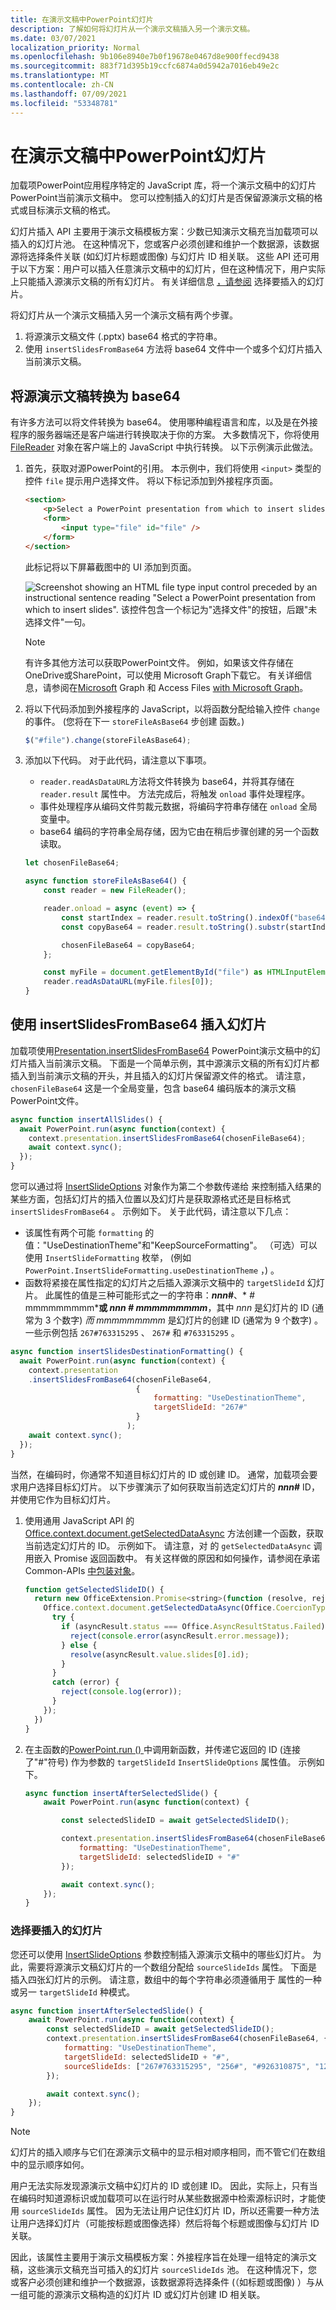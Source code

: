 ```yaml
---
title: 在演示文稿中PowerPoint幻灯片
description: 了解如何将幻灯片从一个演示文稿插入另一个演示文稿。
ms.date: 03/07/2021
localization_priority: Normal
ms.openlocfilehash: 9b106e8940e7b0f19678e0467d8e900ffecd9438
ms.sourcegitcommit: 883f71d395b19ccfc6874a0d5942a7016eb49e2c
ms.translationtype: MT
ms.contentlocale: zh-CN
ms.lasthandoff: 07/09/2021
ms.locfileid: "53348781"
---
```

# <a name="insert-slides-in-a-powerpoint-presentation"></a>在演示文稿中PowerPoint幻灯片

加载项PowerPoint应用程序特定的 JavaScript 库，将一个演示文稿中的幻灯片PowerPoint当前演示文稿中。 您可以控制插入的幻灯片是否保留源演示文稿的格式或目标演示文稿的格式。

幻灯片插入 API 主要用于演示文稿模板方案：少数已知演示文稿充当加载项可以插入的幻灯片池。 在这种情况下，您或客户必须创建和维护一个数据源，该数据源将选择条件关联 (如幻灯片标题或图像) 与幻灯片 ID 相关联。 这些 API 还可用于以下方案：用户可以插入任意演示文稿中的幻灯片，但在这种情况下，用户实际上只能插入源演示文稿的所有幻灯片。  有关详细信息 [，请参阅](#selecting-which-slides-to-insert) 选择要插入的幻灯片。

将幻灯片从一个演示文稿插入另一个演示文稿有两个步骤。

1. 将源演示文稿文件 (.pptx) base64 格式的字符串。
1. 使用 `insertSlidesFromBase64` 方法将 base64 文件中一个或多个幻灯片插入当前演示文稿。

## <a name="convert-the-source-presentation-to-base64"></a>将源演示文稿转换为 base64

有许多方法可以将文件转换为 base64。 使用哪种编程语言和库，以及是在外接程序的服务器端还是客户端进行转换取决于你的方案。 大多数情况下，你将使用 [FileReader](https://developer.mozilla.org/docs/Web/API/FileReader) 对象在客户端上的 JavaScript 中执行转换。 以下示例演示此做法。

1. 首先，获取对源PowerPoint的引用。 本示例中，我们将使用 `<input>` 类型的控件 `file` 提示用户选择文件。 将以下标记添加到外接程序页面。

    ```html
    <section>
        <p>Select a PowerPoint presentation from which to insert slides</p>
        <form>
            <input type="file" id="file" />
        </form>
    </section>
    ```

    此标记将以下屏幕截图中的 UI 添加到页面。

    ![Screenshot showing an HTML file type input control preceded by an instructional sentence reading "Select a PowerPoint presentation from which to insert slides". 该控件包含一个标记为"选择文件"的按钮，后跟"未选择文件"一句。](../images/powerpoint-html-file-input-control.png)

    > [!NOTE]
    > 有许多其他方法可以获取PowerPoint文件。 例如，如果该文件存储在OneDrive或SharePoint，可以使用 Microsoft Graph下载它。 有关详细信息，请参阅在[Microsoft](/graph/api/resources/onedrive) Graph 和 Access Files [with Microsoft Graph](/learn/modules/msgraph-access-file-data/)。

2. 将以下代码添加到外接程序的 JavaScript，以将函数分配给输入控件 `change` 的事件。  (您将在下一 `storeFileAsBase64` 步创建 函数。) 

    ```javascript
    $("#file").change(storeFileAsBase64);
    ```

3. 添加以下代码。 对于此代码，请注意以下事项。

    - `reader.readAsDataURL`方法将文件转换为 base64，并将其存储在 `reader.result` 属性中。 方法完成后，将触发 `onload` 事件处理程序。
    - 事件处理程序从编码文件剪裁元数据，将编码字符串存储在 `onload` 全局变量中。
    - base64 编码的字符串全局存储，因为它由在稍后步骤创建的另一个函数读取。

    ```javascript
    let chosenFileBase64;

    async function storeFileAsBase64() {
        const reader = new FileReader();

        reader.onload = async (event) => {
            const startIndex = reader.result.toString().indexOf("base64,");
            const copyBase64 = reader.result.toString().substr(startIndex + 7);

            chosenFileBase64 = copyBase64;
        };

        const myFile = document.getElementById("file") as HTMLInputElement;
        reader.readAsDataURL(myFile.files[0]);
    }
    ```

## <a name="insert-slides-with-insertslidesfrombase64"></a>使用 insertSlidesFromBase64 插入幻灯片

加载项使用[Presentation.insertSlidesFromBase64](/javascript/api/powerpoint/powerpoint.presentation#insertslidesfrombase64-base64file--options-) PowerPoint演示文稿中的幻灯片插入当前演示文稿。 下面是一个简单示例，其中源演示文稿的所有幻灯片都插入到当前演示文稿的开头，并且插入的幻灯片保留源文件的格式。 请注意， `chosenFileBase64` 这是一个全局变量，包含 base64 编码版本的演示文稿PowerPoint文件。

```javascript
async function insertAllSlides() {
  await PowerPoint.run(async function(context) {
    context.presentation.insertSlidesFromBase64(chosenFileBase64);
    await context.sync();
  });
}
```

您可以通过将 [InsertSlideOptions](/javascript/api/powerpoint/powerpoint.insertslideoptions) 对象作为第二个参数传递给 来控制插入结果的某些方面，包括幻灯片的插入位置以及幻灯片是获取源格式还是目标格式 `insertSlidesFromBase64` 。 示例如下。 关于此代码，请注意以下几点：

- 该属性有两个可能 `formatting` 的值："UseDestinationTheme"和"KeepSourceFormatting"。 （可选）可以使用 `InsertSlideFormatting` 枚举， (例如 `PowerPoint.InsertSlideFormatting.useDestinationTheme` ，) 。
- 函数将紧接在属性指定的幻灯片之后插入源演示文稿中的 `targetSlideId` 幻灯片。 此属性的值是三种可能形式之一的字符串：***nnn*#**、* *#* mmmmmmmmm***或 **_nnn_ #* mmmmmmmmm***，其中 *nnn* 是幻灯片的 ID (通常为 3 个数字) *而 mmmmmmmmm* 是幻灯片的创建 ID (通常为 9 个数字) 。 一些示例包括 `267#763315295` 、 `267#` 和 `#763315295` 。

```javascript
async function insertSlidesDestinationFormatting() {
  await PowerPoint.run(async function(context) {
    context.presentation
    .insertSlidesFromBase64(chosenFileBase64,
                            {
                                formatting: "UseDestinationTheme",
                                targetSlideId: "267#"
                            }
                          );
    await context.sync();
  });
}
```

当然，在编码时，你通常不知道目标幻灯片的 ID 或创建 ID。 通常，加载项会要求用户选择目标幻灯片。 以下步骤演示了如何获取当前选定幻灯片的 ***nnn*#** ID，并使用它作为目标幻灯片。

1. 使用通用 JavaScript API 的 [Office.context.document.getSelectedDataAsync](/javascript/api/office/office.document#getSelectedDataAsync_coercionType__callback_) 方法创建一个函数，获取当前选定幻灯片的 ID。 示例如下。 请注意，对 的 `getSelectedDataAsync` 调用嵌入 Promise 返回函数中。 有关这样做的原因和如何操作，请参阅在承诺Common-APIs [中包装对象](../develop/asynchronous-programming-in-office-add-ins.md#wrap-common-apis-in-promise-returning-functions)。

 
    ```javascript
    function getSelectedSlideID() {
      return new OfficeExtension.Promise<string>(function (resolve, reject) {
        Office.context.document.getSelectedDataAsync(Office.CoercionType.SlideRange, function (asyncResult) {
          try {
            if (asyncResult.status === Office.AsyncResultStatus.Failed) {
              reject(console.error(asyncResult.error.message));
            } else {
              resolve(asyncResult.value.slides[0].id);
            }
          }
          catch (error) {
            reject(console.log(error));
          }
        });
      })
    }
    ```

1. 在主函数的[PowerPoint.run () ](/javascript/api/powerpoint#PowerPoint_run_batch_)中调用新函数，并传递它返回的 ID (连接了"#"符号) 作为参数的 `targetSlideId` `InsertSlideOptions` 属性值。 示例如下。

    ```javascript
    async function insertAfterSelectedSlide() {
        await PowerPoint.run(async function(context) {

            const selectedSlideID = await getSelectedSlideID();

            context.presentation.insertSlidesFromBase64(chosenFileBase64, {
                formatting: "UseDestinationTheme",
                targetSlideId: selectedSlideID + "#"
            });

            await context.sync();
        });
    }
    ```

### <a name="selecting-which-slides-to-insert"></a>选择要插入的幻灯片

您还可以使用 [InsertSlideOptions](/javascript/api/powerpoint/powerpoint.insertslideoptions) 参数控制插入源演示文稿中的哪些幻灯片。 为此，需要将源演示文稿幻灯片的一个数组分配给 `sourceSlideIds` 属性。 下面是插入四张幻灯片的示例。 请注意，数组中的每个字符串必须遵循用于 属性的一种或另一 `targetSlideId` 种模式。

```javascript
async function insertAfterSelectedSlide() {
    await PowerPoint.run(async function(context) {
        const selectedSlideID = await getSelectedSlideID();
        context.presentation.insertSlidesFromBase64(chosenFileBase64, {
            formatting: "UseDestinationTheme",
            targetSlideId: selectedSlideID + "#",
            sourceSlideIds: ["267#763315295", "256#", "#926310875", "1270#"]
        });

        await context.sync();
    });
}
```

> [!NOTE]
> 幻灯片的插入顺序与它们在源演示文稿中的显示相对顺序相同，而不管它们在数组中的显示顺序如何。

用户无法实际发现源演示文稿中幻灯片的 ID 或创建 ID。 因此，实际上，只有当在编码时知道源标识或加载项可以在运行时从某些数据源中检索源标识时，才能使用 `sourceSlideIds` 属性。 因为无法让用户记住幻灯片 ID，所以还需要一种方法让用户选择幻灯片（可能按标题或图像选择）然后将每个标题或图像与幻灯片 ID 关联。

因此，该属性主要用于演示文稿模板方案：外接程序旨在处理一组特定的演示文稿，这些演示文稿充当可插入的幻灯片 `sourceSlideIds` 池。 在这种情况下，您或客户必须创建和维护一个数据源，该数据源将选择条件 (（如标题或图像) ）与从一组可能的源演示文稿构造的幻灯片 ID 或幻灯片创建 ID 相关联。

